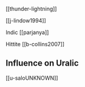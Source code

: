 [[thunder-lightning]]


[[j-lindow1994]]


Indic [[parjanya]]

Hittite [[b-collins2007]]

## Influence on Uralic
[[u-saloUNKNOWN]]

